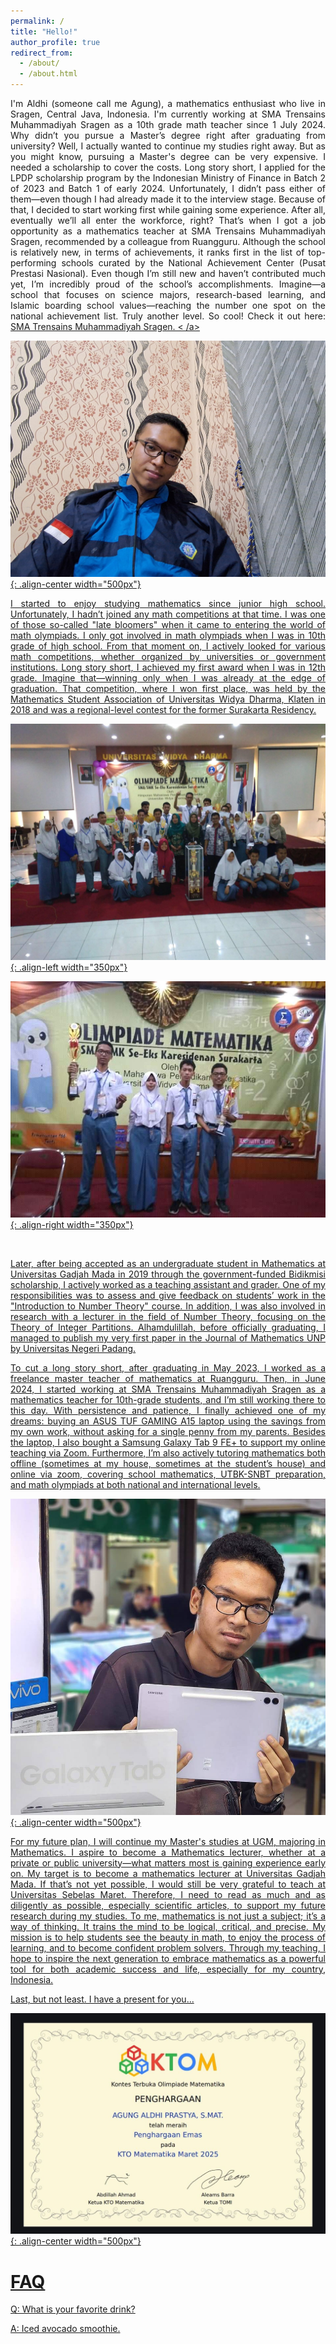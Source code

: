 ```yaml
---
permalink: /
title: "Hello!"
author_profile: true
redirect_from: 
  - /about/
  - /about.html
---
```



<p align="justify">
I'm Aldhi (someone call me Agung), a mathematics enthusiast who live in Sragen, Central Java, Indonesia. I'm currently working at SMA Trensains Muhammadiyah Sragen as a 10th grade math teacher since 1 July 2024. Why didn’t you pursue a Master’s degree right after graduating from university? Well, I actually wanted to continue my studies right away. But as you might know, pursuing a Master's degree can be very expensive. I needed a scholarship to cover the costs. Long story short, I applied for the LPDP scholarship program by the Indonesian Ministry of Finance in Batch 2 of 2023 and Batch 1 of early 2024. Unfortunately, I didn’t pass either of them—even though I had already made it to the interview stage. Because of that, I decided to start working first while gaining some experience. After all, eventually we’ll all enter the workforce, right? That’s when I got a job opportunity as a mathematics teacher at SMA Trensains Muhammadiyah Sragen, recommended by a colleague from Ruangguru. Although the school is relatively new, in terms of achievements, it ranks first in the list of top-performing schools curated by the National Achievement Center (Pusat Prestasi Nasional). Even though I’m still new and haven’t contributed much yet, I’m incredibly proud of the school’s accomplishments. Imagine—a school that focuses on science majors, research-based learning, and Islamic boarding school values—reaching the number one spot on the national achievement list. Truly another level. So cool! Check it out here: <a href="https://simt.kemdikbud.go.id/prestasi-sekolah?jenjang_pendidikan=SMA&kode_provinsi=&provinsi_str=&kode_kabupaten=&kabupaten_str=" target= "_blank" > SMA Trensains Muhammadiyah Sragen. < /a>
</p>

![It's me!](/images/me.jpg){: .align-center width="500px"}




<p align="justify">
I started to enjoy studying mathematics since junior high school. Unfortunately, I hadn’t joined any math competitions at that time. I was one of those so-called "late bloomers" when it came to entering the world of math olympiads. I only got involved in math olympiads when I was in 10th grade of high school. From that moment on, I actively looked for various math competitions, whether organized by universities or government institutions. Long story short, I achieved my first award when I was in 12th grade. Imagine that—winning only when I was already at the edge of graduation. That competition, where I won first place, was held by the Mathematics Student Association of Universitas Widya Dharma, Klaten in 2018 and was a regional-level contest for the former Surakarta Residency.
</p>


![My first trophy in math olympiad!](/images/juaraperdana.jpg){: .align-left width="350px"}

![My first trophy in math olympiad!](/images/juarapertama.jpg){: .align-right width="350px"}



<br>


<p align="justify">
Later, after being accepted as an undergraduate student in Mathematics at Universitas Gadjah Mada in 2019 through the government-funded Bidikmisi scholarship, I actively worked as a teaching assistant and grader. One of my responsibilities was to assess and give feedback on students’ work in the "Introduction to Number Theory" course. In addition, I was also involved in research with a lecturer in the field of Number Theory, focusing on the Theory of Integer Partitions. Alhamdulillah, before officially graduating, I managed to publish my very first paper in the Journal of Mathematics UNP by Universitas Negeri Padang.
</p>



<p align="justify">
To cut a long story short, after graduating in May 2023, I worked as a freelance master teacher of mathematics at Ruangguru. Then, in June 2024, I started working at SMA Trensains Muhammadiyah Sragen as a mathematics teacher for 10th-grade students, and I’m still working there to this day. With persistence and patience, I finally achieved one of my dreams: buying an ASUS TUF GAMING A15 laptop using the savings from my own work, without asking for a single penny from my parents. Besides the laptop, I also bought a Samsung Galaxy Tab 9 FE+ to support my online teaching via Zoom. Furthermore, I’m also actively tutoring mathematics both offline (sometimes at my house, sometimes at the student’s house) and online via zoom, covering school mathematics, UTBK-SNBT preparation, and math olympiads at both national and international levels.
</p>


![Buying tab with my dad at Singosaren, Solo!](/images/beliTAB.jpg){: .align-center width="500px"}



<p align="justify">
For my future plan, I will continue my Master's studies at UGM, majoring in Mathematics. I aspire to become a Mathematics lecturer, whether at a private or public university—what matters most is gaining experience early on. My target is to become a mathematics lecturer at Universitas Gadjah Mada. If that’s not yet possible, I would still be very grateful to teach at Universitas Sebelas Maret. Therefore, I need to read as much and as diligently as possible, especially scientific articles, to support my future research during my studies. To me, mathematics is not just a subject; it’s a way of thinking. It trains the mind to be logical, critical, and precise. My mission is to help students see the beauty in math, to enjoy the process of learning, and to become confident problem solvers. Through my teaching, I hope to inspire the next generation to embrace mathematics as a powerful tool for both academic success and life, especially for my country, Indonesia.
</p>



<p align="justify">
Last, but not least. I have a present for you...
</p>


![Emas KTOM Maret 2k25!](/images/emasMaret2025.jpg){: .align-center width="500px"}


FAQ
=========
<p align="justify"> Q: What is your favorite drink? </p>
<p align="justify"> A: Iced avocado smoothie. </p>
